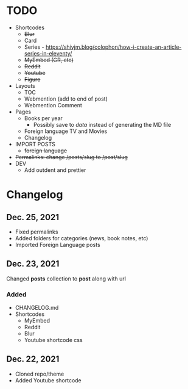 # TODO

* Shortcodes
  * ~~Blur~~
  * Card
  * Series - https://shivjm.blog/colophon/how-i-create-an-article-series-in-eleventy/
  * ~~MyEmbed (GR, etc)~~
  * ~~Reddit~~
  * ~~Youtube~~
  * ~~Figure~~
* Layouts
  * TOC
  * Webmention (add to end of post)
  * Webmention Comment
* Pages
  * Books per year
    * Possibly save to _data_ instead of generating the MD file
  * Foreign language TV and Movies
  * Changelog
* IMPORT POSTS
  * ~~foreign language~~
* ~~Permalinks: change /posts/slug to /post/slug~~
* DEV
  * Add outdent and prettier

# Changelog

## Dec. 25, 2021

* Fixed permalinks
* Added folders for categories (news, book notes, etc)
* Imported Foreign Language posts

## Dec. 23, 2021

Changed **posts** collection to **post** along with url

### Added

* CHANGELOG.md
* Shortcodes
  * MyEmbed
  * Reddit
  * Blur
  * Youtube shortcode css

## Dec. 22, 2021

* Cloned repo/theme
* Added Youtube shortcode